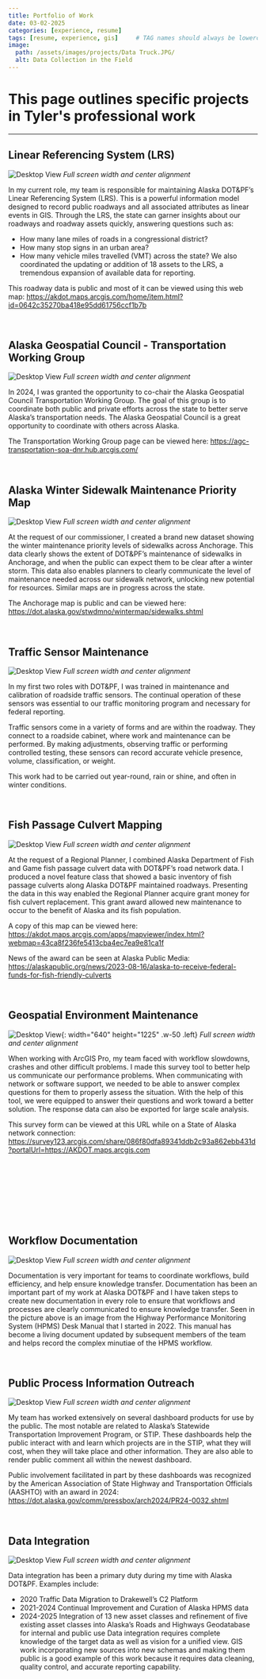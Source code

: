 ```yaml
---
title: Portfolio of Work
date: 03-02-2025
categories: [experience, resume]
tags: [resume, experience, gis]     # TAG names should always be lowercase
image:
  path: /assets/images/projects/Data Truck.JPG/
  alt: Data Collection in the Field
---
```


# This page outlines specific projects in Tyler's professional work
---

## **Linear Referencing System (LRS)**
![Desktop View](/assets/images/projects/LRS.jpg)
_Full screen width and center alignment_

In my current role, my team is responsible for maintaining Alaska DOT&PF’s Linear Referencing System (LRS). This is a powerful information model designed to record public roadways and all associated attributes as linear events in GIS.
Through the LRS, the state can garner insights about our roadways and roadway assets quickly, answering questions such as:
-	How many lane miles of roads in a congressional district?
-	How many stop signs in an urban area? 
-	How many vehicle miles travelled (VMT) across the state?
We also coordinated the updating or addition of 18 assets to the LRS, a tremendous expansion of available data for reporting. 

This roadway data is public and most of it can be viewed using this web map:
https://akdot.maps.arcgis.com/home/item.html?id=0642c35270ba418e95dd61756ccf1b7b

<br>


## **Alaska Geospatial Council - Transportation Working Group**
![Desktop View](/assets/images/projects/Geocouncil%201.jpg)
_Full screen width and center alignment_

In 2024, I was granted the opportunity to co-chair the Alaska Geospatial Council Transportation Working Group. The goal of this group is to coordinate both public and private efforts across the state to better serve Alaska’s transportation needs.
The Alaska Geospatial Council is a great opportunity to coordinate with others across Alaska.

The Transportation Working Group page can be viewed here:
<https://agc-transportation-soa-dnr.hub.arcgis.com/>

<br>


## **Alaska Winter Sidewalk Maintenance Priority Map**
![Desktop View](/assets/images/projects/Winter%20Sidewalks%201.jpg)
_Full screen width and center alignment_

At the request of our commissioner, I created a brand new dataset showing the winter maintenance priority levels of sidewalks across Anchorage. This data clearly shows the extent of DOT&PF’s maintenance of sidewalks in Anchorage, and when the public can expect them to be clear after a winter storm.
This data also enables planners to clearly communicate the level of maintenance needed across our sidewalk network, unlocking new potential for resources. 
Similar maps are in progress across the state.

The Anchorage map is public and can be viewed here:
<https://dot.alaska.gov/stwdmno/wintermap/sidewalks.shtml>

<br>


## **Traffic Sensor Maintenance**
![Desktop View](/assets/images/projects/Cabinet.jpg)
_Full screen width and center alignment_

In my first two roles with DOT&PF, I was trained in maintenance and calibration of roadside traffic sensors. The continual operation of these sensors was essential to our traffic monitoring program and necessary for federal reporting. 

Traffic sensors come in a variety of forms and are within the roadway. They connect to a roadside cabinet, where work and maintenance can be performed. By making adjustments, observing traffic or performing controlled testing, these sensors can record accurate vehicle presence, volume, classification, or weight.

This work had to be carried out year-round, rain or shine, and often in winter conditions. 

<br>


## **Fish Passage Culvert Mapping**
![Desktop View](/assets/images/projects/Fish%20Passage%20Points%20w%20Routes.png)
_Full screen width and center alignment_

At the request of a Regional Planner, I combined Alaska Department of Fish and Game fish passage culvert data with DOT&PF’s road network data. I produced a novel feature class that showed a basic inventory of fish passage culverts along Alaska DOT&PF maintained roadways. 
Presenting the data in this way enabled the Regional Planner acquire grant money for fish culvert replacement. This grant award allowed new maintenance to occur to the benefit of Alaska and its fish population. 

A copy of this map can be viewed here: <https://akdot.maps.arcgis.com/apps/mapviewer/index.html?webmap=43ca8f236fe5413cba4ec7ea9e81ca1f>

News of the award can be seen at Alaska Public Media:
<https://alaskapublic.org/news/2023-08-16/alaska-to-receive-federal-funds-for-fish-friendly-culverts>

<br>


## **Geospatial Environment Maintenance**
![Desktop View](/assets/images/projects/Survey%20123.jpg){: width="640" height="1225" .w-50 .left}
_Full screen width and center alignment_

When working with ArcGIS Pro, my team faced with workflow slowdowns, crashes and other difficult problems. 
I made this survey tool to better help us communicate our performance problems. 
When communicating with network or software support, we needed to be able to answer complex questions for them to properly assess the situation. With the help of this tool, we were equipped to answer their questions and work toward a better solution. 
The response data can also be exported for large scale analysis. 

This survey form can be viewed at this URL while on a State of Alaska network connection: <https://survey123.arcgis.com/share/086f80dfa89341ddb2c93a862ebb431d?portalUrl=https://AKDOT.maps.arcgis.com>

<br>
<br>
<br>
<br>
<br>
<br>
<br>

## **Workflow Documentation**
![Desktop View](/assets/images/projects/HPMS%20Desk%20Manual%20Pic%201.jpg)
_Full screen width and center alignment_

Documentation is very important for teams to coordinate workflows, build efficiency, and help ensure knowledge transfer. Documentation has been an important part of my work at Alaska DOT&PF and I have taken steps to create new documentation in every role to ensure that workflows and processes are clearly communicated to ensure knowledge transfer. 
Seen in the picture above is an image from the Highway Performance Monitoring System (HPMS) Desk Manual that I started in 2022. This manual has become a living document updated by subsequent members of the team and helps record the complex minutiae of the HPMS workflow.  

<br>

## Public Process Information Outreach
![Desktop View](/assets/images/projects/STIP%20Dashboard%201%20AMD%202.jpg)
_Full screen width and center alignment_

My team has worked extensively on several dashboard products for use by the public. The most notable are related to Alaska’s Statewide Transportation Improvement Program, or STIP. 
These dashboards help the public interact with and learn which projects are in the STIP, what they will cost, when they will take place and other information. They are also able to render public comment all within the newest dashboard. 

Public involvement facilitated in part by these dashboards was recognized by the American Association of State Highway and Transportation Officials (AASHTO) with an award in 2024:
<https://dot.alaska.gov/comm/pressbox/arch2024/PR24-0032.shtml>

<br>


## Data Integration
![Desktop View](/assets/images/projects/data_intergration.jpg)
_Full screen width and center alignment_

Data integration has been a primary duty during my time with Alaska DOT&PF. 
Examples include:
-	2020 		Traffic Data Migration to Drakewell’s C2 Platform
-	2021-2024	Continual Improvement and Curation of Alaska HPMS data
-	2024-2025	Integration of 13 new asset classes and refinement of five existing asset classes into Alaska’s Roads and Highways Geodatabase for internal and public use
Data integration requires complete knowledge of the target data as well as vision for a unified view. GIS work incorporating new sources into new schemas and making them public is a good example of this work because it requires data cleaning, quality control, and accurate reporting capability. 
